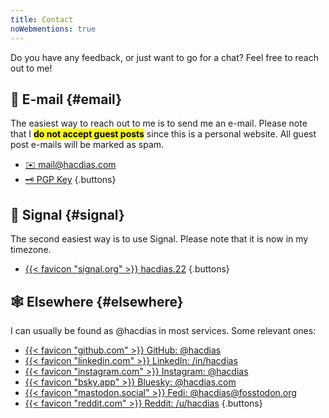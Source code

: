 ```yaml
---
title: Contact
noWebmentions: true
---
```


Do you have any feedback, or just want to go for a chat? Feel free to reach out to me!

<!--more-->

## 📧 E-mail {#email}

The easiest way to reach out to me is to send me an e-mail. Please note that I <mark>**do not accept guest posts**</mark> since this is a personal website. All guest post e-mails will be marked as spam.

- [✉️ mail@hacdias.com](mailto:mail@hacdias.com)
- [🗝 PGP Key](/pubkey.asc)
{.buttons}

## 💬 Signal {#signal}

The second easiest way is to use Signal. <span class='dn' id='timezone-note'>Please note that it is now <time></time> in my timezone.</span>

- [{{< favicon "signal.org" >}} hacdias.22](https://signal.me/#eu/3hipC8LRH2b1TEsjWGQzg0QoXDV2cuf6yJjSWWlPHOVIoXvwoPJPR6hFbOYLy1II)
{.buttons}

## 🕸️ Elsewhere {#elsewhere}

I can usually be found as @hacdias in most services. Some relevant ones:

- [{{< favicon "github.com" >}} GitHub: @hacdias](https://github.com/hacdias)
- [{{< favicon "linkedin.com" >}} LinkedIn: /in/hacdias](https://linkedin.com/in/hacdias)
- [{{< favicon "instagram.com" >}} Instagram: @hacdias](https://instagram.com/hacdias)
- [{{< favicon "bsky.app" >}} Bluesky: @hacdias.com](https://bsky.app/profile/hacdias.com)
- [{{< favicon "mastodon.social" >}} Fedi: @hacdias@fosstodon.org](https://fosstodon.org/@hacdias)
- [{{< favicon "reddit.com" >}} Reddit: /u/hacdias](https://reddit.com/u/hacdias)
{.buttons}
